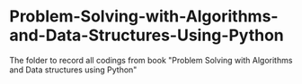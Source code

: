 # Problem-Solving-with-Algorithms-and-Data-Structures-Using-Python
The folder to record all codings from book "Problem Solving with Algorithms and Data structures using Python"
